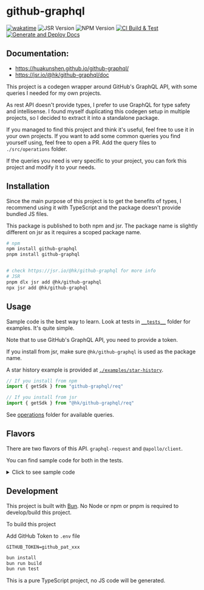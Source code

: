 # github-graphql

[![wakatime](https://wakatime.com/badge/user/94be0fbf-cb9d-411d-8526-d0c4a4e82e1a/project/4c1152fd-6dae-4734-8ee7-5b2a2a98ec71.svg)](https://wakatime.com/badge/user/94be0fbf-cb9d-411d-8526-d0c4a4e82e1a/project/4c1152fd-6dae-4734-8ee7-5b2a2a98ec71)
![JSR Version](https://img.shields.io/jsr/v/hk/github-graphql)
![NPM Version](https://img.shields.io/npm/v/github-graphql)
[![CI Build & Test](https://github.com/HuakunShen/github-graphql/actions/workflows/ci.yml/badge.svg)](https://github.com/HuakunShen/github-graphql/actions/workflows/ci.yml)
[![Generate and Deploy Docs](https://github.com/HuakunShen/github-graphql/actions/workflows/docs.yml/badge.svg)](https://github.com/HuakunShen/github-graphql/actions/workflows/docs.yml)

## Documentation:

- https://huakunshen.github.io/github-graphql/
- https://jsr.io/@hk/github-graphql/doc

This project is a codegen wrapper around GitHub's GraphQL API, with some queries I needed for my own projects.

As rest API doesn't provide types, I prefer to use GraphQL for type safety and intellisense.
I found myself duplicating this codegen setup in multiple projects, so I decided to extract it into a standalone package.

If you managed to find this project and think it's useful, feel free to use it in your own projects.
If you want to add some common queries you find yourself using, feel free to open a PR. Add the query files to `./src/operations` folder.

If the queries you need is very specific to your project, you can fork this project and modify it to your needs.

## Installation

Since the main purpose of this project is to get the benefits of types, I recommend using it with TypeScript and the package doesn't provide bundled JS files.

This package is published to both npm and jsr. The package name is slightly different on jsr as it requires a scoped package name.

```bash
# npm
npm install github-graphql
pnpm install github-graphql


# check https://jsr.io/@hk/github-graphql for more info
# JSR
pnpm dlx jsr add @hk/github-graphql
npx jsr add @hk/github-graphql
```

## Usage

Sample code is the best way to learn. Look at tests in [`__tests__`](./__tests__/) folder for examples. It's quite simple.

Note that to use GitHub's GraphQL API, you need to provide a token.

If you install from jsr, make sure `@hk/github-graphql` is used as the package name.

A star history example is provided at [`./examples/star-history`](./examples/star-history/README.md).

```ts
// If you install from npm
import { getSdk } from "github-graphql/req"

// If you install from jsr
import { getSdk } from "@hk/github-graphql/req"
```

See [operations](./src/operations/) folder for available queries.

## Flavors

There are two flavors of this API. `graphql-request` and `@apollo/client`.

You can find sample code for both in the tests.

<details>
<summary>Click to see sample code</summary>

### `graphql-request`

Exported under `/req` subpackage.

```ts
import { GraphQLClient } from "graphql-request"
import { getSdk } from "@hk/github-graphql/req"

const client = new GraphQLClient("https://api.github.com/graphql", {
	headers: {
		authorization: `Bearer ${Bun.env.GITHUB_TOKEN}`,
		"User-Agent": "github-graphql package"
	}
})
const sdk = getSdk(client)

const data = await sdk.Repository({
	owner: "tauri-apps",
	name: "tauri"
})

expect(data.data.repository?.stargazerCount).toBeGreaterThan(100)
```

### `@apollo/client`

```ts
import { ApolloClient, InMemoryCache, HttpLink } from "@apollo/client"
import { DefaultGitHubContributionDocument } from "@hk/github-graphql"

const client = new ApolloClient({
	cache: new InMemoryCache(),
	link: new HttpLink({
		uri: "https://api.github.com/graphql",
		headers: {
			authorization: `Bearer ${Bun.env.GITHUB_TOKEN}`,
			"User-Agent": "github-graphql package"
		}
	})
})

const result = await client.query({
	query: RepositoryDocument,
	variables: {
		owner: "tauri-apps",
		name: "tauri"
	}
})
const stargazerCount = result.data.repository?.stargazerCount
```

</details>

## Development

This project is built with [Bun](https://bun.sh).
No Node or npm or pnpm is required to develop/build this project.

To build this project

Add GitHub Token to `.env` file

```
GITHUB_TOKEN=github_pat_xxx
```

```bash
bun install
bun run build
bun run test
```

This is a pure TypeScript project, no JS code will be generated.
